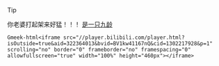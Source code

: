 > [!TIP]
>你老婆打起架来好猛！！！
[是一只九龄](https://space.bilibili.com/51588985)

`Gmeek-html<iframe src="//player.bilibili.com/player.html?isOutside=true&aid=322364013&bvid=BV1kw41167nQ&cid=1302217928&p=1" scrolling="no" border="0" frameborder="no" framespacing="0" allowfullscreen="true" width="100%" height="460px"></iframe>`